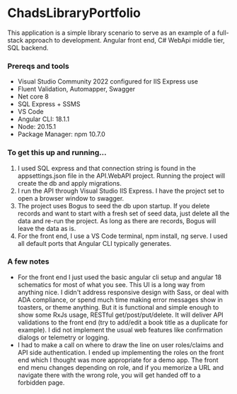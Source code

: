 # ChadsLibraryPortfolio
This application is a simple library scenario to serve as an example of a full-stack approach to development. Angular front end, C# WebApi middle tier, SQL backend.

### Prereqs and tools
- Visual Studio Community 2022 configured for IIS Express use
- Fluent Validation, Automapper, Swagger
- Net core 8
- SQL Express + SSMS
- VS Code
- Angular CLI: 18.1.1
- Node: 20.15.1
- Package Manager: npm 10.7.0

### To get this up and running...
1. I used SQL express and that connection string is found in the appsettings.json file in the API.WebAPI project. Running the project will create the db and apply migrations.
2. I run the API through Visual Studio IIS Express. I have the project set to open a browser window to swagger.
3. The project uses Bogus to seed the db upon startup. If you delete records and want to start with a fresh set of seed data, just delete all the data and re-run the project. As long as there are records, Bogus will leave the data as is. 
4. For the front end, I use a VS Code terminal, npm install, ng serve. I used all default ports that Angular CLI typically generates.

### A few notes
- For the front end I just used the basic angular cli setup and angular 18 schematics for most of what you see. This UI is a long way from anything nice. I didn't address responsive design with Sass, or deal with ADA compliance, or spend much time making error messages show in toasters, or theme anything. But it is functional and simple enough to show some RxJs usage, RESTful get/post/put/delete. It will deliver API validations to the front end (try to add/edit a book title as a duplicate for example). I did not implement the usual web features like confirmation dialogs or telemetry or logging. 
- I had to make a call on where to draw the line on user roles/claims and API side authentication. I ended up implementing the roles on the front end which I thought was more appropriate for a demo app. The front end menu changes depending on role, and if you memorize a URL and navigate there with the wrong role, you will get handed off to a forbidden page.